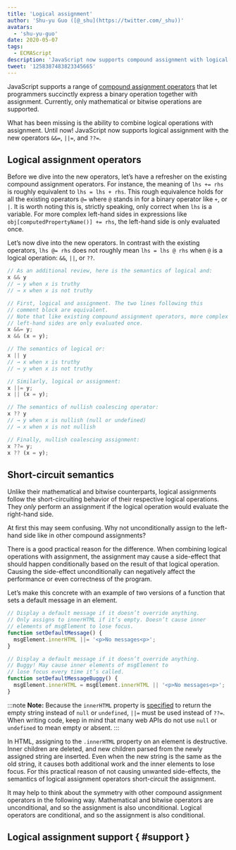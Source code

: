 ```yaml
---
title: 'Logical assignment'
author: 'Shu-yu Guo ([@_shu](https://twitter.com/_shu))'
avatars:
  - 'shu-yu-guo'
date: 2020-05-07
tags:
  - ECMAScript
description: 'JavaScript now supports compound assignment with logical operations.'
tweet: '1258387483823345665'
---
```

JavaScript supports a range of [compound assignment operators](https://developer.mozilla.org/en-US/docs/Web/JavaScript/Reference/Operators/Assignment_Operators) that let programmers succinctly express a binary operation together with assignment. Currently, only mathematical or bitwise operations are supported.

What has been missing is the ability to combine logical operations with assignment. Until now! JavaScript now supports logical assignment with the new operators `&&=`, `||=`, and `??=`.

## Logical assignment operators

Before we dive into the new operators, let’s have a refresher on the existing compound assignment operators. For instance, the meaning of `lhs += rhs` is roughly equivalent to `lhs = lhs + rhs`. This rough equivalence holds for all the existing operators `@=` where `@` stands in for a binary operator like `+`, or `|`. It is worth noting this is, strictly speaking, only correct when `lhs` is a variable. For more complex left-hand sides in expressions like `obj[computedPropertyName()] += rhs`, the left-hand side is only evaluated once.

Let’s now dive into the new operators. In contrast with the existing operators, `lhs @= rhs` does not roughly mean `lhs = lhs @ rhs` when `@` is a logical operation: `&&`, `||`, or `??`.

```js
// As an additional review, here is the semantics of logical and:
x && y
// → y when x is truthy
// → x when x is not truthy

// First, logical and assignment. The two lines following this
// comment block are equivalent.
// Note that like existing compound assignment operators, more complex
// left-hand sides are only evaluated once.
x &&= y;
x && (x = y);

// The semantics of logical or:
x || y
// → x when x is truthy
// → y when x is not truthy

// Similarly, logical or assignment:
x ||= y;
x || (x = y);

// The semantics of nullish coalescing operator:
x ?? y
// → y when x is nullish (null or undefined)
// → x when x is not nullish

// Finally, nullish coalescing assignment:
x ??= y;
x ?? (x = y);
```

## Short-circuit semantics

Unlike their mathematical and bitwise counterparts, logical assignments follow the short-circuiting behavior of their respective logical operations. They _only_ perform an assignment if the logical operation would evaluate the right-hand side.

At first this may seem confusing. Why not unconditionally assign to the left-hand side like in other compound assignments?

There is a good practical reason for the difference. When combining logical operations with assignment, the assignment may cause a side-effect that should happen conditionally based on the result of that logical operation. Causing the side-effect unconditionally can negatively affect the performance or even correctness of the program.

Let’s make this concrete with an example of two versions of a function that sets a default message in an element.

```js
// Display a default message if it doesn’t override anything.
// Only assigns to innerHTML if it’s empty. Doesn’t cause inner
// elements of msgElement to lose focus.
function setDefaultMessage() {
  msgElement.innerHTML ||= '<p>No messages<p>';
}

// Display a default message if it doesn’t override anything.
// Buggy! May cause inner elements of msgElement to
// lose focus every time it’s called.
function setDefaultMessageBuggy() {
  msgElement.innerHTML = msgElement.innerHTML || '<p>No messages<p>';
}
```

:::note
**Note:** Because the `innerHTML` property is [specified](https://w3c.github.io/DOM-Parsing/#dom-innerhtml-innerhtml) to return the empty string instead of `null` or `undefined`, `||=` must be used instead of `??=`. When writing code, keep in mind that many web APIs do not use `null` or `undefined` to mean empty or absent.
:::

In HTML, assigning to the `.innerHTML` property on an element is destructive. Inner children are deleted, and new children parsed from the newly assigned string are inserted. Even when the new string is the same as the old string, it causes both additional work and the inner elements to lose focus. For this practical reason of not causing unwanted side-effects, the semantics of logical assignment operators short-circuit the assignment.

It may help to think about the symmetry with other compound assignment operators in the following way. Mathematical and bitwise operators are unconditional, and so the assignment is also unconditional. Logical operators are conditional, and so the assignment is also conditional.

## Logical assignment support { #support }

<feature-support chrome="85"
                 firefox="79 https://bugzilla.mozilla.org/show_bug.cgi?id=1629106"
                 safari="14 https://developer.apple.com/documentation/safari-release-notes/safari-14-beta-release-notes#New-Features:~:text=Added%20logical%20assignment%20operator%20support."
                 nodejs="no"
                 babel="yes https://babeljs.io/docs/en/babel-plugin-proposal-logical-assignment-operators"></feature-support>
